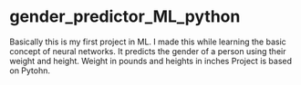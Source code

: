 # gender_predictor_ML_python
Basically this is my first project in ML. 
I made this while learning the basic concept of neural networks.
It predicts the gender of a person using their weight and height.
Weight in pounds and heights in inches
Project is based on Pytohn.
